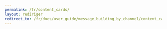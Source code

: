 ```yaml
---
permalink: /fr/content_cards/
layout: rediriger
redirect_to: /fr/docs/user_guide/message_building_by_channel/content_cards/overview
---
```


